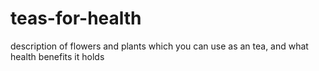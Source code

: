 # teas-for-health
description of flowers and plants which you can use as an tea, and what health benefits it holds

